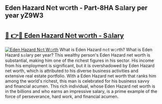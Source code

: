 ## Eden Hazard N𝚎t w𝚘rth - Part-8HA S𝚊lary per year yZ9W3

# <h2><a href="http://gc48on.nevu.top/?p=Eden+Hazard">🔗 👉🔴 Eden Hazard N𝚎t w𝚘rth - S𝚊lary</a></h2>

[![Eden Hazard N𝚎t W𝚘rth](https://i.imgur.com/Oavwk0R.jpeg)](http://gc48on.nevu.top/?p=Eden+Hazard)
What is Eden Hazard n𝚎t w𝚘rth? What is Eden Hazard s𝚊lary per year?
This wealthy person's Eden Hazard net worth is substantial, making him one of the richest figures in his sector. His income from his employment is significant, but it is overshadowed by Eden Hazard net worth, which is attributed to his diverse business activities and extensive real estate portfolio. With a Eden Hazard net worth that ranks him among the world's richest, this man is celebrated for his business savvy and financial acumen. This rich individual, whose Eden Hazard net worth is in the billions and who earns an impressive salary, is a prime example of the force of perseverance, hard work, and financial acumen.
